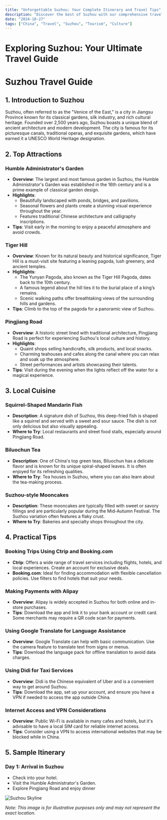```yaml
---
title: "Unforgettable Suzhou: Your Complete Itinerary and Travel Tips"
description: "Discover the best of Suzhou with our comprehensive travel guide. Explore top attractions, savor local cuisine, and get insider tips for an unforgettable Chinese adventure."
date: "2024-10-27"
tags: ["China", "Travel", "Suzhou", "Tourism", "Culture"]
---
```


# Exploring Suzhou: Your Ultimate Travel Guide

# Suzhou Travel Guide

## 1. Introduction to Suzhou
Suzhou, often referred to as the "Venice of the East," is a city in Jiangsu Province known for its classical gardens, silk industry, and rich cultural heritage. Founded over 2,500 years ago, Suzhou boasts a unique blend of ancient architecture and modern development. The city is famous for its picturesque canals, traditional operas, and exquisite gardens, which have earned it a UNESCO World Heritage designation.

## 2. Top Attractions

### Humble Administrator's Garden
- **Overview**: The largest and most famous garden in Suzhou, the Humble Administrator's Garden was established in the 16th century and is a prime example of classical garden design.
- **Highlights**:
  - Beautifully landscaped with ponds, bridges, and pavilions.
  - Seasonal flowers and plants create a stunning visual experience throughout the year.
  - Features traditional Chinese architecture and calligraphy inscriptions.
- **Tips**: Visit early in the morning to enjoy a peaceful atmosphere and avoid crowds.

### Tiger Hill
- **Overview**: Known for its natural beauty and historical significance, Tiger Hill is a must-visit site featuring a leaning pagoda, lush greenery, and ancient temples.
- **Highlights**:
  - The Yunyan Pagoda, also known as the Tiger Hill Pagoda, dates back to the 10th century.
  - A famous legend about the hill ties it to the burial place of a king’s remains.
  - Scenic walking paths offer breathtaking views of the surrounding hills and gardens.
- **Tips**: Climb to the top of the pagoda for a panoramic view of Suzhou.

### Pingjiang Road
- **Overview**: A historic street lined with traditional architecture, Pingjiang Road is perfect for experiencing Suzhou's local culture and history.
- **Highlights**:
  - Quaint shops selling handicrafts, silk products, and local snacks.
  - Charming teahouses and cafes along the canal where you can relax and soak up the atmosphere.
  - Street performances and artists showcasing their talents.
- **Tips**: Visit during the evening when the lights reflect off the water for a magical experience.

## 3. Local Cuisine

### Squirrel-Shaped Mandarin Fish
- **Description**: A signature dish of Suzhou, this deep-fried fish is shaped like a squirrel and served with a sweet and sour sauce. The dish is not only delicious but also visually appealing.
- **Where to Try**: Local restaurants and street food stalls, especially around Pingjiang Road.

### Biluochun Tea
- **Description**: One of China's top green teas, Biluochun has a delicate flavor and is known for its unique spiral-shaped leaves. It is often enjoyed for its refreshing qualities.
- **Where to Try**: Tea houses in Suzhou, where you can also learn about the tea-making process.

### Suzhou-style Mooncakes
- **Description**: These mooncakes are typically filled with sweet or savory fillings and are particularly popular during the Mid-Autumn Festival. The Suzhou variation often features a flaky crust.
- **Where to Try**: Bakeries and specialty shops throughout the city.

## 4. Practical Tips

### Booking Trips Using Ctrip and Booking.com
- **Ctrip**: Offers a wide range of travel services including flights, hotels, and local experiences. Create an account for exclusive deals.
- **Booking.com**: Ideal for finding accommodation with flexible cancellation policies. Use filters to find hotels that suit your needs.

### Making Payments with Alipay
- **Overview**: Alipay is widely accepted in Suzhou for both online and in-store purchases. 
- **Tips**: Download the app and link it to your bank account or credit card. Some merchants may require a QR code scan for payments.

### Using Google Translate for Language Assistance
- **Overview**: Google Translate can help with basic communication. Use the camera feature to translate text from signs or menus.
- **Tips**: Download the language pack for offline translation to avoid data charges.

### Using Didi for Taxi Services
- **Overview**: Didi is the Chinese equivalent of Uber and is a convenient way to get around Suzhou.
- **Tips**: Download the app, set up your account, and ensure you have a VPN if needed to access the app outside China.

### Internet Access and VPN Considerations
- **Overview**: Public Wi-Fi is available in many cafes and hotels, but it's advisable to have a local SIM card for reliable internet access.
- **Tips**: Consider using a VPN to access international websites that may be blocked while in China.

## 5. Sample Itinerary

### Day 1: Arrival in Suzhou
- Check into your hotel.
- Visit the Humble Administrator's Garden.
- Explore Pingjiang Road and enjoy dinner

<img src="https://source.unsplash.com/1600x900/?Suzhou,cityscape" alt="Suzhou Skyline" loading="lazy">

*Note: This image is for illustrative purposes only and may not represent the exact location.*

